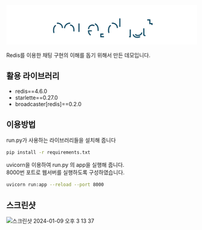 ![coredot-chat-demo](logo.svg)

Redis를 이용한 채팅 구현의 이해를 돕기 위해서 만든 데모입니다.

## 활용 라이브러리

-   redis==4.6.0
-   starlette==0.27.0
-   broadcaster[redis]==0.2.0

## 이용방법

run.py가 사용하는 라이브러리들을 설치해 줍니다

```bash
pip install -r requirements.txt
```

uvicorn을 이용하여 run.py 의 app을 실행해 줍니다.  
8000번 포트로 웹서버를 실행하도록 구성하였습니다.

```bash
uvicorn run:app --reload --port 8000
```

## 스크린샷

![스크린샷 2024-01-09 오후 3 13 37](https://github.com/CoreDotToday/coredot-chat-demo/assets/5226919/be19882a-ce3f-4d49-8b40-a21a4c1dfb1e)
